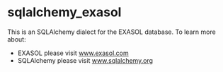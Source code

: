 # sqlalchemy_exasol

This is an SQLAlchemy dialect for the EXASOL database. To learn more about:

* EXASOL please visit www.exasol.com
* SQLAlchemy please visit www.sqlalchemy.org
